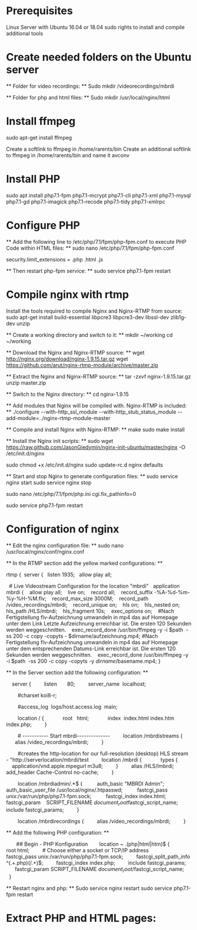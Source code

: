 # Prerequisites
Linux Server with Ubuntu 16.04 or 18.04
sudo rights to install and compile additional tools

# Create needed folders on the Ubuntu server
** Folder for video recordings: **
Sudo mkdir /videorecordings/mbrdi

** Folder for php and html files: **
Sudo mkdir /usr/local/nginx/html

# Install ffmpeg
sudo apt-get install ffmpeg

Create a softlink to ffmpeg in /home/rarents/bin
Create an additional softlink to ffmpeg in /home/rarents/bin and name it avconv

# Install PHP 
sudo apt install php7.1-fpm php7.1-mcrypt php7.1-cli php7.1-xml php7.1-mysql php7.1-gd php7.1-imagick php7.1-recode php7.1-tidy php7.1-xmlrpc

# Configure PHP
** Add the following line to /etc/php/7.1/fpm/php-fpm.conf to execute PHP Code within HTML files: **
sudo nano /etc/php/7.1/fpm/php-fpm.conf 

security.limit_extensions = .php .html .js

** Then restart php-fpm service: **
sudo service php7.1-fpm restart

# Compile nginx with rtmp
Install the tools required to compile Nginx and Nginx-RTMP from source:
sudo apt-get install build-essential libpcre3 libpcre3-dev libssl-dev zlib1g-dev unzip

** Create a working directory and switch to it:  ** 
mkdir ~/working
cd ~/working

** Download the Nginx and Nginx-RTMP source: **
wget http://nginx.org/download/nginx-1.9.15.tar.gz
wget https://github.com/arut/nginx-rtmp-module/archive/master.zip

** Extract the Nginx and Nginx-RTMP source:  **
tar -zxvf nginx-1.9.15.tar.gz
unzip master.zip

** Switch to the Nginx directory: **
cd nginx-1.9.15

** Add modules that Nginx will be compiled with. Nginx-RTMP is included: **
./configure --with-http_ssl_module --with-http_stub_status_module --add-module=../nginx-rtmp-module-master

** Compile and install Nginx with Nginx-RTMP: **
make
sudo make install

** Install the Nginx init scripts: **
sudo wget https://raw.github.com/JasonGiedymin/nginx-init-ubuntu/master/nginx -O /etc/init.d/nginx

sudo chmod +x /etc/init.d/nginx
sudo update-rc.d nginx defaults

** Start and stop Nginx to generate configuration files: **
sudo service nginx start
sudo service nginx stop

sudo nano /etc/php/7.1/fpm/php.ini
cgi.fix_pathinfo=0

sudo service php7.1-fpm restart

# Configuration of nginx
** Edit the nginx configuration file: **
sudo nano /usr/local/nginx/conf/nginx.conf

** In the RTMP section add the yellow marked configurations: **

rtmp {
 server {
  listen 1935;
  allow play all;

  # Live Videostream Configuration for the location "mbrdi"
  application mbrdi {
   allow play all;
   live on;
   record all;
   record_suffix -%A-%d-%m-%y-%H-%M.flv;
   record_max_size 3000M;
   record_path /video_recordings/mbrdi;
   record_unique on;
   hls on;
   hls_nested on;
   hls_path /HLS/mbrdi;
   hls_fragment 10s;
   exec_options on;
   #Nach Fertigstellung flv-Aufzeichnung umwandeln in mp4 das auf Homepage unter dem Link Letzte Aufzeichnung erreichbar ist. Die ersten 120 Sekunden werden weggeschnitten.
   exec_record_done /usr/bin/ffmpeg -y -i $path  -ss 200 -c copy -copyts - $dirname/aufzeichnung.mp4;
  #Nach Fertigstellung flv-Aufzeichnung umwandeln in mp4 das auf Homepage unter dem entsprechenden Datums-Link erreichbar ist. Die ersten 120 Sekunden werden weggeschnitten.
   exec_record_done /usr/bin/ffmpeg -y -i $path  -ss 200 -c copy -copyts -y $dirname/$basename.mp4;
}

** In the Server section add the following configuration: **

    server {
        listen       80;
        server_name  localhost;

        #charset koi8-r;

        #access_log  logs/host.access.log  main;

        location / {
            root   html;
            index  index.html index.htm index.php;
        }

        # ----------- Start mbrdi--------------
        location /mbrdistreams {
            alias /video_recordings/mbrdi;
        }

        #creates the http-location for our full-resolution (desktop) HLS stream - "http://serverlocation/mbrdi/test
        location /mbrdi {
            types {
            application/vnd.apple.mpegurl m3u8;
        }
        alias /HLS/lmbrdi;
        add_header Cache-Control no-cache;
        }

        location /mbrdiadmin/.*$ {
         auth_basic "MBRDI Admin";
         auth_basic_user_file /usr/local/nginx/.htpasswd;
         fastcgi_pass unix:/var/run/php/php7.1-fpm.sock;
         fastcgi_index index.html;
         fastcgi_param    SCRIPT_FILENAME $document_root$fastcgi_script_name;
         include fastcgi_params;
        }

        location /mbrdirecordings {
        alias /video_recordings/mbrdi;
        }

** Add the following PHP configuration: **

       ## Begin - PHP Konfiguration
       location ~ \.(php|html|htm)$ {
        root html;
        # Choose either a socket or TCP/IP address
        fastcgi_pass unix:/var/run/php/php7.1-fpm.sock;
        fastcgi_split_path_info ^(.+\.php)(/.+)$;
        fastcgi_index index.php;
        include fastcgi_params;
        fastcgi_param SCRIPT_FILENAME $document_root/$fastcgi_script_name;
      }

** Restart nginx and php: **
Sudo service nginx restart
sudo service php7.1-fpm restart

# Extract PHP and HTML pages:

